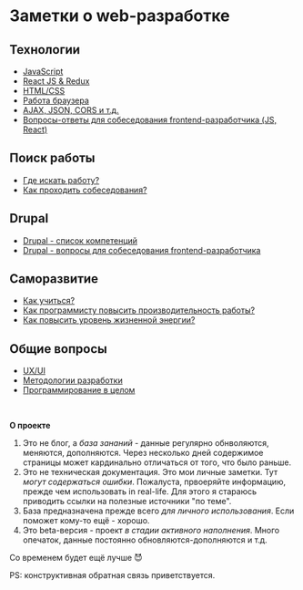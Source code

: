 # Заметки о web-разработке #

## Технологии ##
- [JavaScript](/Pages/Interview%20questions%20-%20JS.md)
- [React JS & Redux](/Pages/Interview%20questions%20-%20React%20JS.md)
- [HTML/CSS](/Pages/Interview%20%20questions%20-%20HTML-CSS.md)
- [Работа браузера](/Pages/Browser.md)
- [AJAX, JSON, CORS и т.д.](/Pages/Ajax.md)
- [Вопросы-ответы для собеседования frontend-разработчика (JS, React)](/Pages/Interview%20questions%20-%20Questions.md)

## Поиск работы ##
- [Где искать работу?](/Pages/HR-company.md)
- [Как проходить собеседования?](/Pages/Interview%20-%20notes.md)

## Drupal ##
- [Drupal - список компетенций](/Pages/List%20of%20competencies%20-%20Drupal.md)
- [Drupal - вопросы для собеседования frontend-разработчика](/Pages/Interview%20questions%20-%20Drupal%207-8.md)

## Саморазвитие ##
- [Как учиться?](/Pages/Learning.md)
- [Как программисту повысить производительность работы?](https://raw.githubusercontent.com/Legmo/notes/master/Productivity%20increase.png)
- [Как повысить уровень жизненной энергии?](/Pages/Energy.md)

## Общие вопросы ##
- [UX/UI](/Pages/Interview%20questions%20-%20UX-UI.md)
- [Методологии разработки](/Pages/Methodology.md)
- [Программирование в целом](/Pages/Interview%20questions%20-%20Programming.md)

<br>

**О проекте**
1) Это не блог, а *база зананий* - данные регулярно обнволяются, меняются, дополняются. Через несколько дней содержимое страницы может кардинально отличаться от того, что было раньше.
1) Это не техническая документация. Это мои личные заметки. Тут *могут содержаться ошибки*. Пожалуста, првоеряйте информацию, прежде чем использовать in real-life. Для этого я стараюсь приводить ссылки на полезные источники "по теме".
1) База предназначена прежде всего *для личного использования*. Если поможет кому-то ещё - хорошо.
1) Это beta-версия - проект *в стадии активного наполнения*. Много опечаток, данные постоянно обновляются-дополняются и т.д. 

Со временем будет ещё лучше :smiling_imp: 

PS: конструктивная обратная связь приветствуется.

